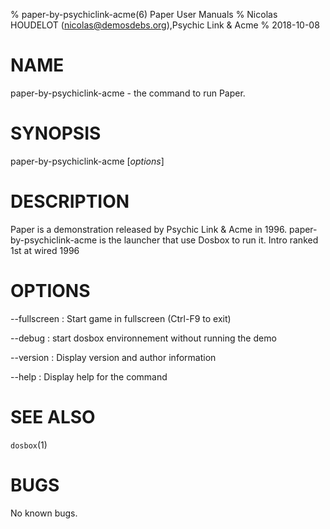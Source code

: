 % paper-by-psychiclink-acme(6) Paper User Manuals
% Nicolas HOUDELOT (nicolas@demosdebs.org),Psychic Link & Acme
% 2018-10-08

# NAME
paper-by-psychiclink-acme - the command to run Paper.

# SYNOPSIS
paper-by-psychiclink-acme [*options*]

# DESCRIPTION
Paper is a demonstration released by Psychic Link & Acme in 1996.
paper-by-psychiclink-acme is the launcher that use Dosbox to run it.
Intro ranked 1st at wired 1996

# OPTIONS
\--fullscreen
:   Start game in fullscreen (Ctrl-F9 to exit)

\--debug
:   start dosbox environnement without running the demo

\--version
:   Display version and author information

\--help
:   Display help for the command

# SEE ALSO
`dosbox`(1)

# BUGS
No known bugs.

